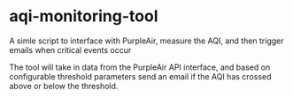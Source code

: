 # aqi-monitoring-tool
A simle script to interface with PurpleAir, measure the AQI, and then trigger emails when critical events occur

The tool will take in data from the PurpleAir API interface, and based on configurable threshold parameters send an email if the AQI has crossed above or below the threshold.
